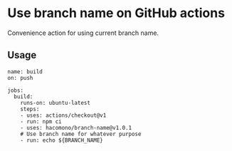 # Use branch name on GitHub actions

Convenience action for using current branch name.

## Usage
```
name: build
on: push

jobs:
  build:
    runs-on: ubuntu-latest
    steps:
    - uses: actions/checkout@v1
    - run: npm ci
    - uses: hacomono/branch-name@v1.0.1
    # Use branch name for whatever purpose
    - run: echo ${BRANCH_NAME}
```
